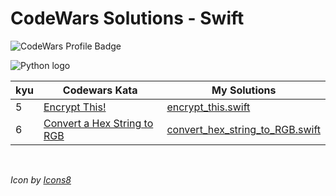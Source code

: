 # CodeWars Solutions - Swift

![CodeWars Profile Badge](https://www.codewars.com/users/domwake/badges/large)

![Python logo](https://img.icons8.com/color/48/000000/swift.png)

| kyu | Codewars Kata | My Solutions |
| --- | --- | --- |
| 5 | [Encrypt This!](https://www.codewars.com/kata/5848565e273af816fb000449) | [encrypt_this.swift](/src/swift/6kyu/encrypt_this.swift) |
| 6 | [Convert a Hex String to RGB](https://www.codewars.com/kata/5282b48bb70058e4c4000fa7) | [convert_hex_string_to_RGB.swift](/src/swift/5kyu/convert_hex_string_to_RGB.swift) |

<br />

*Icon by [Icons8](https://icons8.com/icon/XH8DlMsSOmWT/swift)*